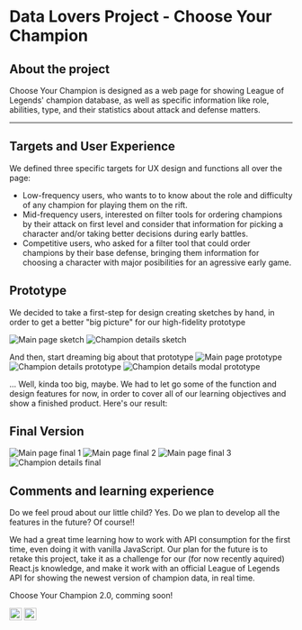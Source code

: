 # Data Lovers Project - Choose Your Champion

## About the project

Choose Your Champion is designed as a web page for showing League of Legends' champion database, as well as specific information like role, abilities, type, and their statistics about attack and defense matters.

***

## Targets and User Experience

We defined three specific targets for UX design and functions all over the page:

* Low-frequency users, who wants to to know about the role and difficulty of any champion for playing them on the rift.
* Mid-frequency users, interested on filter tools for ordering champions by their attack on first level and consider that information for picking a character and/or taking better decisions during early battles.
* Competitive users, who asked for a filter tool that could order champions by their base defense, bringing them information for choosing a character with major posibilities for an agressive early game.

## Prototype

We decided to take a first-step for design creating sketches by hand, in order to get a better "big picture" for our high-fidelity prototype

![Main page sketch](https://i.imgur.com/QaozeU3.png)
![Champion details sketch](https://i.imgur.com/HUPGm7P.png)

And then, start dreaming big about that prototype
![Main page prototype](https://i.imgur.com/D5OkAxz.jpg)
![Champion details prototype](https://i.imgur.com/JXIKGs1.png)
![Champion details modal prototype](https://i.imgur.com/2fSdCBw.png)

... Well, kinda too big, maybe. We had to let go some of the function and design features for now, in order to cover all of our learning objectives and show a finished product.
Here's our result:

## Final Version

![Main page final 1](https://i.imgur.com/pFryzI8.png)
![Main page final 2](https://i.imgur.com/08OQE81.png)
![Main page final 3](https://i.imgur.com/VN5wSgw.png)
![Champion details final](https://i.imgur.com/S9TiaPH.png)

## Comments and learning experience

Do we feel proud about our little child? Yes. 
Do we plan to develop all the features in the future? Of course!!

We had a great time learning how to work with API consumption for the first time, even doing it with vanilla JavaScript. Our plan for the future is to retake this project, take it as a challenge for our (for now recently aquired) React.js knowledge, and make it work with an official League of Legends API for showing the newest version of champion data, in real time. 

Choose Your Champion 2.0, comming soon!



[<img src="https://img.shields.io/github/followers/OromeSenryu?label=follow&style=social" height="22" title="Follow me" />](https://github.com/OromeSenryu)
[<img src="https://img.shields.io/github/followers/PolarisSchulz?label=follow&style=social" height="22" title="Follow me" />](https://github.com/PolarisSchulz)
